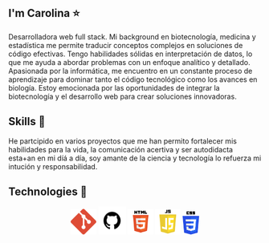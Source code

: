 ##  I'm Carolina ⭐️
Desarrolladora web full stack. Mi background en biotecnología, medicina y estadística me permite traducir conceptos complejos en soluciones de código efectivas. Tengo habilidades sólidas en interpretación de datos, lo que me ayuda a abordar problemas con un enfoque analítico y detallado. Apasionada por la informática, me encuentro en un constante proceso de aprendizaje para dominar tanto el código tecnológico como los avances en biología. Estoy emocionada por las oportunidades de integrar la biotecnología y el desarrollo web para crear soluciones innovadoras.

## Skills 🔧
He partcipido en varios proyectos que me han permito fortalecer mis habilidades para la vida, la comunicación acertiva y ser autodidacta esta+an en mi díá a día, soy amante de la ciencia y tecnología lo refuerza mi intución y responsabilidad.

## Technologies 🤖
<div style="display: inline-block; text-align: center;">
<img src="images/git.png" alt="Git" width="10%" height="10%" title="Git"/>
<img src="images/github.png" alt="GitHub" width="11%" height="11%" title="GitHub"/>
<img src="images/html.png" alt="html" width="10%" height="10%" title="html"/>
<img src="images/js.png" alt="Javascript" width="10%" height="10%" title="Javascript"/>
<img src="images/css.png" alt="CSS" width="6.5%" height="6.5%" title="CSS"/>
</div>



